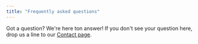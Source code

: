 ```yaml
---
title: "Frequently asked questions"
---
```


Got a question? We're here ton answer! If you don't see your question here, drop us a line to our [Contact page](/en/contacts). 
